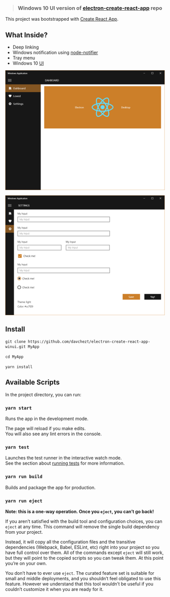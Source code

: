 >### Windows 10 UI version of [electron-create-react-app](https://github.com/davchezt/electron-create-react-app) repo

This project was bootstrapped with [Create React App](https://github.com/facebook/create-react-app).

## What Inside?
* Deep linking
* Windows notification using [node-notifier](https://github.com/davchezt/node-notifier)
* Tray menu
* Windows 10 [UI](http://reactdesktop.js.org/)

![Preview 1](ss_1.png)

![Preview 2](ss_2.png)

## Install
```
git clone https://github.com/davchezt/electron-create-react-app-winui.git MyApp

cd MyApp

yarn install
```

## Available Scripts

In the project directory, you can run:

### `yarn start`

Runs the app in the development mode.

The page will reload if you make edits.<br>
You will also see any lint errors in the console.

### `yarn test`

Launches the test runner in the interactive watch mode.<br>
See the section about [running tests](https://facebook.github.io/create-react-app/docs/running-tests) for more information.

### `yarn run build`

Builds and package the app for production.

### `yarn run eject`

**Note: this is a one-way operation. Once you `eject`, you can’t go back!**

If you aren’t satisfied with the build tool and configuration choices, you can `eject` at any time. This command will remove the single build dependency from your project.

Instead, it will copy all the configuration files and the transitive dependencies (Webpack, Babel, ESLint, etc) right into your project so you have full control over them. All of the commands except `eject` will still work, but they will point to the copied scripts so you can tweak them. At this point you’re on your own.

You don’t have to ever use `eject`. The curated feature set is suitable for small and middle deployments, and you shouldn’t feel obligated to use this feature. However we understand that this tool wouldn’t be useful if you couldn’t customize it when you are ready for it.